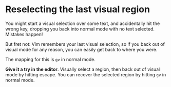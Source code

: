 # Reselecting the last visual region

You might start a visual selection over some text, and accidentally hit the wrong key, dropping you back into normal mode with no text selected. Mistakes happen!

But fret not: Vim remembers your last visual selection, so if you back out of visual mode for any reason, you can easily get back to where you were.

The mapping for this is `gv` in normal mode.

**Give it a try in the editor**. Visually select a region, then back out of visual mode by hitting escape. You can recover the selected region by hitting `gv` in normal mode.
